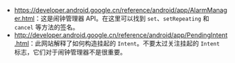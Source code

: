 + <https://developer.android.google.cn/reference/android/app/AlarmManager.html>：这是闹钟管理器 API。在这里可以找到 `set`、`setRepeating` 和 `cancel` 等方法的签名。
+ <http://developer.android.google.cn/reference/android/app/PendingIntent.html>：此网站解释了如何构造挂起的 `Intent`。不要太过关注挂起的 `Intent` 标志，它们对于闹钟管理器不是很重要。

